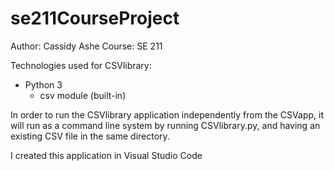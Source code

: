 # se211CourseProject
Author: Cassidy Ashe
Course: SE 211

Technologies used for CSVlibrary:
 - Python 3
     - csv module (built-in)

In order to run the CSVlibrary application independently from the CSVapp, it will run as a command line system by running CSVlibrary.py, and having an existing CSV file in the same directory.


I created this application in Visual Studio Code
